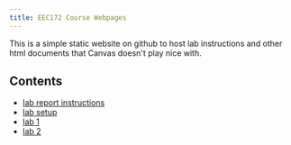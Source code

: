 ```yaml
---
title: EEC172 Course Webpages
---
```


This is a simple static website on github to host lab instructions and other 
html documents that Canvas doesn't play nice with.

## Contents

<!-- - [project](labs/project.html) -->
- [lab report instructions](labs/lab-report.html)
- [lab setup](labs/lab-setup.html)
- [lab 1](labs/lab1.html)
- [lab 2](labs/lab2.html)
<!-- - [lab 3](labs/lab3.html) -->
<!-- - [lab 4](labs/lab4.html) -->